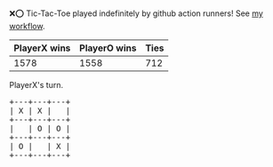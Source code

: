 :x::o: Tic-Tac-Toe played indefinitely by github action runners! See [my workflow](.github/workflows/play.yaml).

|PlayerX wins|PlayerO wins|Ties|
|-|-|-|
|1578|1558|712|

PlayerX's turn.

<pre>
+---+---+---+
| X | X |   |
+---+---+---+
|   | O | O |
+---+---+---+
| O |   | X |
+---+---+---+
</pre>